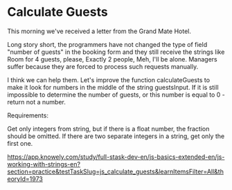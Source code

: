 # Calculate Guests

This morning we've received a letter from the Grand Mate Hotel.

Long story short, the programmers have not changed the type of field "number of guests" in the booking form and they still receive the strings like Room for 4 guests, please, Exactly 2 people, Meh, I'll be alone. Managers suffer because they are forced to process such requests manually.

I think we can help them. Let's improve the function calculateGuests to make it look for numbers in the middle of the string guestsInput. If it is still impossible to determine the number of guests, or this number is equal to 0 - return not a number.

Requirements:

Get only integers from string, but if there is a float number, the fraction should be omitted.
If there are two separate integers in a string, get only the first one.

<https://app.knowely.com/study/full-stask-dev-en/js-basics-extended-en/js-working-with-strings-en?section=practice&testTaskSlug=js_calculate_guests&learnItemsFilter=All&theoryId=1973>
